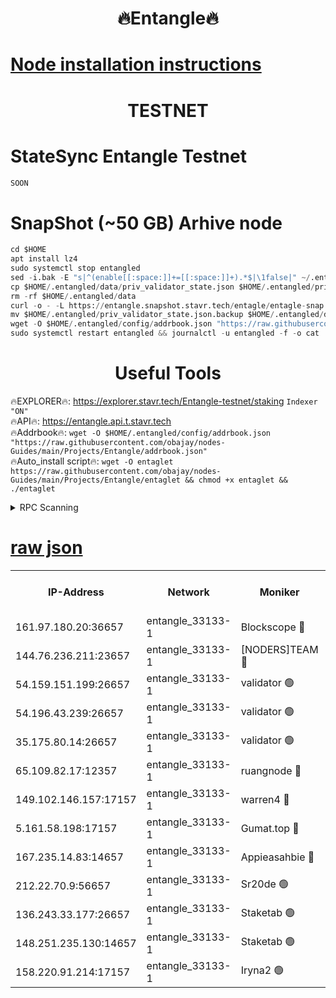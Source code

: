 <h1 align="center"> 🔥Entangle🔥</h1>

[Node installation instructions](https://github.com/obajay/nodes-Guides/tree/main/Projects/Entangle)
=

<h1 align="center"> TESTNET</h1>

# StateSync Entangle Testnet
```python
SOON
```
# SnapShot (~50 GB) Arhive node
```python
cd $HOME
apt install lz4
sudo systemctl stop entangled
sed -i.bak -E "s|^(enable[[:space:]]+=[[:space:]]+).*$|\1false|" ~/.entangled/config/config.toml
cp $HOME/.entangled/data/priv_validator_state.json $HOME/.entangled/priv_validator_state.json.backup
rm -rf $HOME/.entangled/data
curl -o - -L https://entangle.snapshot.stavr.tech/entagle/entagle-snap.tar.lz4 | lz4 -c -d - | tar -x -C $HOME/.entangled --strip-components 2
mv $HOME/.entangled/priv_validator_state.json.backup $HOME/.entangled/data/priv_validator_state.json
wget -O $HOME/.entangled/config/addrbook.json "https://raw.githubusercontent.com/obajay/nodes-Guides/main/Projects/Entangle/addrbook.json"
sudo systemctl restart entangled && journalctl -u entangled -f -o cat
```
 <h1 align="center"> Useful Tools</h1>
 
🔥EXPLORER🔥: https://explorer.stavr.tech/Entangle-testnet/staking        `Indexer "ON"` \
🔥API🔥:      https://entangle.api.t.stavr.tech \
🔥Addrbook🔥: ```wget -O $HOME/.entangled/config/addrbook.json "https://raw.githubusercontent.com/obajay/nodes-Guides/main/Projects/Entangle/addrbook.json"``` \
🔥Auto_install script🔥:  `wget -O entaglet https://raw.githubusercontent.com/obajay/nodes-Guides/main/Projects/Entangle/entaglet && chmod +x entaglet && ./entaglet`


<details>
<summary>RPC Scanning</summary>

<h2 align="center"> We scan nodes in real time every 4 hours. And we provide the final result of RPC endpoints.
We cannot influence the operation of these nodes in any way. </h2>


```python
If Voting Power is higher than 0 --> then the Node is a validator of the network and may be subject to attack and be a potential threat to the chain.
```
```python
We marked such validators with a red symbol
```

</details>

[raw json](https://rpc-check.entangt.stavr.tech/entangt/rpc-entangt-result.json)
=


<table><tr><th>IP-Address</th><th>Network</th><th>Moniker</th><th>Latest Block Height</th><th>Earliest Block Height</th><th>Catching Up</th><th>Voting Power</th><th>Scan Time</th></tr><tr><td>161.97.180.20:36657</td><td>entangle_33133-1</td><td>Blockscope 🔴</td><td>730836</td><td>1</td><td>False</td><td>88000000000176</td><td>2023-11-22T15:08:51.820760119UTC</td></tr><tr><td>144.76.236.211:23657</td><td>entangle_33133-1</td><td>[NODERS]TEAM 🔴</td><td>730839</td><td>1</td><td>False</td><td>47049700500000000</td><td>2023-11-22T15:09:05.068726115UTC</td></tr><tr><td>54.159.151.199:26657</td><td>entangle_33133-1</td><td>validator 🟢</td><td>730840</td><td>1</td><td>False</td><td>0</td><td>2023-11-22T15:09:08.031359860UTC</td></tr><tr><td>54.196.43.239:26657</td><td>entangle_33133-1</td><td>validator 🟢</td><td>730840</td><td>1</td><td>False</td><td>0</td><td>2023-11-22T15:09:10.696927311UTC</td></tr><tr><td>35.175.80.14:26657</td><td>entangle_33133-1</td><td>validator 🟢</td><td>730840</td><td>1</td><td>False</td><td>0</td><td>2023-11-22T15:09:11.913791120UTC</td></tr><tr><td>65.109.82.17:12357</td><td>entangle_33133-1</td><td>ruangnode 🔴</td><td>730836</td><td>145001</td><td>False</td><td>82353626935077</td><td>2023-11-22T15:08:54.235674239UTC</td></tr><tr><td>149.102.146.157:17157</td><td>entangle_33133-1</td><td>warren4 🔴</td><td>730839</td><td>484001</td><td>False</td><td>32399306040004</td><td>2023-11-22T15:09:04.803587697UTC</td></tr><tr><td>5.161.58.198:17157</td><td>entangle_33133-1</td><td>Gumat.top 🔴</td><td>730840</td><td>522001</td><td>False</td><td>40931860000000</td><td>2023-11-22T15:09:12.525873120UTC</td></tr><tr><td>167.235.14.83:14657</td><td>entangle_33133-1</td><td>Appieasahbie 🔴</td><td>730840</td><td>531401</td><td>False</td><td>44568809900999996</td><td>2023-11-22T15:09:11.279218450UTC</td></tr><tr><td>212.22.70.9:56657</td><td>entangle_33133-1</td><td>Sr20de 🟢</td><td>730836</td><td>620601</td><td>False</td><td>0</td><td>2023-11-22T15:08:51.296510364UTC</td></tr><tr><td>136.243.33.177:26657</td><td>entangle_33133-1</td><td>Staketab 🟢</td><td>730839</td><td>660001</td><td>False</td><td>0</td><td>2023-11-22T15:09:05.340407268UTC</td></tr><tr><td>148.251.235.130:14657</td><td>entangle_33133-1</td><td>Staketab 🟢</td><td>730836</td><td>660801</td><td>False</td><td>0</td><td>2023-11-22T15:08:51.537153115UTC</td></tr><tr><td>158.220.91.214:17157</td><td>entangle_33133-1</td><td>Iryna2 🟢</td><td>730840</td><td>704001</td><td>False</td><td>0</td><td>2023-11-22T15:09:11.030376099UTC</td></tr></table>
